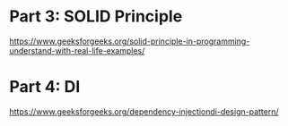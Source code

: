 
# Part 3: SOLID Principle
https://www.geeksforgeeks.org/solid-principle-in-programming-understand-with-real-life-examples/


# Part 4: DI
https://www.geeksforgeeks.org/dependency-injectiondi-design-pattern/
